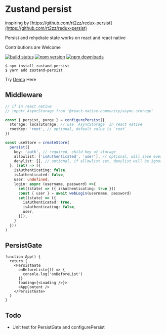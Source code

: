 # Zustand persist

inspiring by [https://github.com/rt2zz/redux-persist](https://github.com/rt2zz/redux-persist)

Persist and rehydrate state works on react and react native

Contributions are Welcome

[![build status](https://travis-ci.org/roadmanfong/zustand-persist.svg?branch=master&status=unknown)](https://travis-ci.org/roadmanfong/zustand-persist.svg?branch=master&status=unknown) [![npm version](https://img.shields.io/npm/v/zustand-persist.svg?style=flat-square)](https://www.npmjs.com/package/zustand-persist) [![npm downloads](https://img.shields.io/npm/dm/zustand-persist.svg?style=flat-square)](https://www.npmjs.com/package/zustand-persist)

```cli
$ npm install zustand-persist
$ yarn add zustand-persist
```

Try [Demo](https://codesandbox.io/s/zustand-persist-example-5u3ry?file=/src/App.js) Here

## Middleware

```ts
// if in react native
// import AsyncStorage from '@react-native-community/async-storage'

const { persist, purge } = configurePersist({
  storage: localStorage, // use `AsyncStorage` in react native
  rootKey: 'root', // optional, default value is `root`
})

const useStore = createStore(
  persist({
    key: 'auth', // required, child key of storage
    allowlist: ['isAuthenticated', 'user'], // optional, will save everything if allowlist is undefined
    denylist: [], // optional, if allowlist set, denylist will be ignored
  }, (set) => ({
    isAuthenticating: false,
    isAuthenticated: false,
    user: undefined,
    login: async (username, password) =>{
      set((state) => ({ isAuthenticating: true }))
      const { user } = await webLogin(username, password)
      set((state) => ({
        isAuthenticated: true,
        isAuthenticating: false,
        user,
      })),
    }
  }))
)
```

## PersistGate

```tsx
function App() {
  return (
    <PersistGate
      onBeforeList={() => {
        console.log('onBeforeList')
      }}
      loading={<Loading />}>
      <AppContent />
    </PersistGate>
  )
}
```

## Todo

- Unit test for PersistGate and configurePersist
